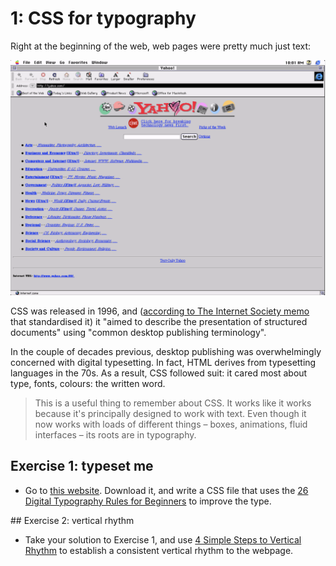 # 1: CSS for typography

Right at the beginning of the web, web pages were pretty much just text:

![Yahoo in 1996: a basic webpage almost entirely made of text](images/yahoo-1996.png)

CSS was released in 1996, and ([according to The Internet Society memo](https://tools.ietf.org/html/rfc2318) that standardised it) it "aimed to describe the presentation of structured documents" using "common desktop publishing terminology".

In the couple of decades previous, desktop publishing was overwhelmingly concerned with digital typesetting. In fact, HTML derives from typesetting languages in the 70s. As a result, CSS followed suit: it cared most about type, fonts, colours: the written word.

> This is a useful thing to remember about CSS. It works like it works because it's principally designed to work with text. Even though it now works with loads of different things – boxes, animations, fluid interfaces – its roots are in typography.

## Exercise 1: typeset me

- Go to [this website](txti.es/css-for-typography). Download it, and write a CSS file that uses the [26 Digital Typography Rules for Beginners](https://medium.com/product-design-ux-ui/26-digital-typography-rules-for-beginners-a04c6a5aaff3) to improve the type.

## Exercise 2: vertical rhythm

- Take your solution to Exercise 1, and use [4 Simple Steps to Vertical Rhythm](http://typecast.com/blog/4-simple-steps-to-vertical-rhythm) to establish a consistent vertical rhythm to the webpage.
